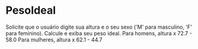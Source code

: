 # PesoIdeal
Solicite que o usuário digite sua altura e o seu sexo ('M' para masculino, 'F' para feminino). Calcule e exiba seu peso ideal.  Para homens, altura x 72.7 - 58.0 Para mulheres, altura x 62.1 - 44.7
